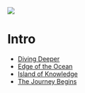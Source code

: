 <a href="https://www.instagram.com/9_Tay"><img src="https://img.shields.io/badge/instagram-%23E4415F?style=flat&logo=instagram&logoColor=white"/></a>
# Intro

* [Diving Deeper](Diving%20Deeper)
* [Edge of the Ocean](Edge%20of%20the%20Ocean)
* [Island of Knowledge](Island%20of%20Knowledge)
* [The Journey Begins](The%20Journey%20Begins)